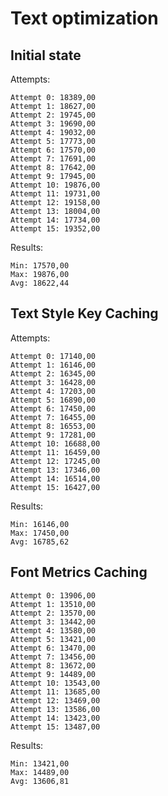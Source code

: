 ﻿# Text optimization

## Initial state

Attempts:

```angular2html
Attempt 0: 18389,00
Attempt 1: 18627,00
Attempt 2: 19745,00
Attempt 3: 19690,00
Attempt 4: 19032,00
Attempt 5: 17773,00
Attempt 6: 17570,00
Attempt 7: 17691,00
Attempt 8: 17642,00
Attempt 9: 17945,00
Attempt 10: 19876,00
Attempt 11: 19731,00
Attempt 12: 19158,00
Attempt 13: 18004,00
Attempt 14: 17734,00
Attempt 15: 19352,00
```

Results:

```
Min: 17570,00
Max: 19876,00
Avg: 18622,44
```

## Text Style Key Caching

Attempts:

```
Attempt 0: 17140,00
Attempt 1: 16146,00
Attempt 2: 16345,00
Attempt 3: 16428,00
Attempt 4: 17203,00
Attempt 5: 16890,00
Attempt 6: 17450,00
Attempt 7: 16455,00
Attempt 8: 16553,00
Attempt 9: 17281,00
Attempt 10: 16688,00
Attempt 11: 16459,00
Attempt 12: 17245,00
Attempt 13: 17346,00
Attempt 14: 16514,00
Attempt 15: 16427,00
```

Results:

```
Min: 16146,00
Max: 17450,00
Avg: 16785,62
```

## Font Metrics Caching

```
Attempt 0: 13906,00
Attempt 1: 13510,00
Attempt 2: 13570,00
Attempt 3: 13442,00
Attempt 4: 13580,00
Attempt 5: 13421,00
Attempt 6: 13470,00
Attempt 7: 13456,00
Attempt 8: 13672,00
Attempt 9: 14489,00
Attempt 10: 13543,00
Attempt 11: 13685,00
Attempt 12: 13469,00
Attempt 13: 13586,00
Attempt 14: 13423,00
Attempt 15: 13487,00
```

Results:

```
Min: 13421,00
Max: 14489,00
Avg: 13606,81
```